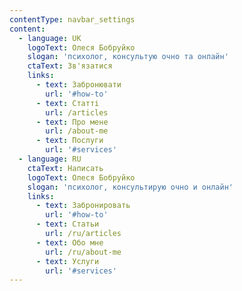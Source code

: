 ```yaml
---
contentType: navbar_settings
content:
  - language: UK
    logoText: Олеся Бобруйко
    slogan: 'психолог, консультую очно та онлайн'
    ctaText: Зв'язатися
    links:
      - text: Забронювати
        url: '#how-to'
      - text: Статті
        url: /articles
      - text: Про мене
        url: /about-me
      - text: Послуги
        url: '#services'
  - language: RU
    ctaText: Написать
    logoText: Олеся Бобруйко
    slogan: 'психолог, консультирую очно и онлайн'
    links:
      - text: Забронировать
        url: '#how-to'
      - text: Статьи
        url: /ru/articles
      - text: Обо мне
        url: /ru/about-me
      - text: Услуги
        url: '#services'
---
```

